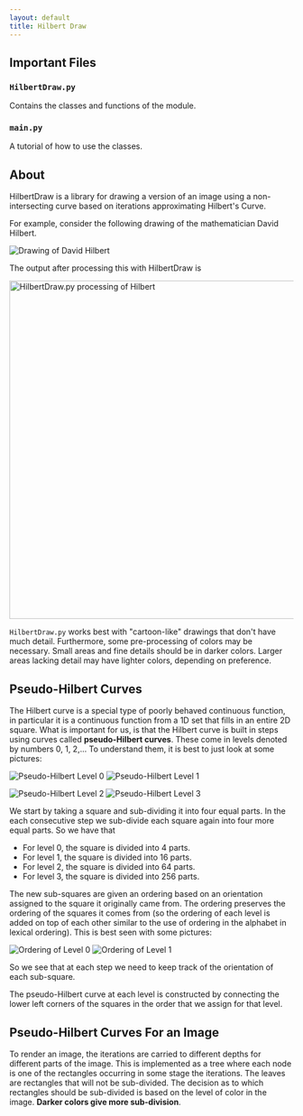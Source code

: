 ```yaml
---
layout: default
title: Hilbert Draw
---
```


## Important Files 

### `HilbertDraw.py` 

Contains the classes and functions of the module.

### `main.py`

A tutorial of how to use the classes.

## About

HilbertDraw is a library for drawing a version of an image using a
non-intersecting curve based on iterations approximating Hilbert's
Curve.

For example, consider the following drawing of the mathematician David
Hilbert.

![Drawing of David
 Hilbert](https://github.com/MatthewMcGonagle/HilbertDraw/raw/master/hilbertcartoon.png)

The output after processing this with HilbertDraw is

<img src = "https://github.com/MatthewMcGonagle/HilbertDraw/raw/master/Outputbw.png" 
     alt = "HilbertDraw.py processing of Hilbert"
     style = "width:600px;height:600px">

`HilbertDraw.py` works best with "cartoon-like" drawings that don't have
much detail. Furthermore, some pre-processing of colors may be
necessary. Small areas and fine details should be in darker
colors. Larger areas lacking detail may have lighter colors, depending
on preference.

## Pseudo-Hilbert Curves

The Hilbert curve is a special type of poorly behaved continuous function, in particular it is a continuous
function from a 1D set that fills in an entire 2D square. What is important for us, is that the Hilbert curve
is built in steps using curves called **pseudo-Hilbert curves**. These come in levels denoted by numbers 0, 1, 2,...
To understand them, it is best to just look at some pictures:

![Pseudo-Hilbert Level 0](HilbertLevel0.svg)
![Pseudo-Hilbert Level 1](HilbertLevel1.svg)

![Pseudo-Hilbert Level 2](HilbertLevel2.svg)
![Pseudo-Hilbert Level 3](HilbertLevel3.svg)

We start by taking a square and sub-dividing it into four equal parts. In the each consecutive step we sub-divide each square again into four more equal parts. So we have that

* For level 0, the square is divided into 4 parts.
* For level 1, the square is divided into 16 parts.
* For level 2, the square is divided into 64 parts.
* For level 3, the square is divided into 256 parts.

The new sub-squares are given an ordering based on an orientation assigned to the square it originally came from. The ordering preserves the ordering of the squares it comes from (so the ordering of each level is added on top of each other similar to the use of ordering in the alphabet in lexical ordering). This is best seen with some pictures:

![Ordering of Level 0](Ordering0.svg)
![Ordering of Level 1](Ordering1.svg)

So we see that at each step we need to keep track of the orientation of each sub-square. 

The pseudo-Hilbert curve at each level is constructed by connecting the lower left corners of the squares in the order that we assign for that level.

## Pseudo-Hilbert Curves For an Image 

To render an image, the iterations are carried to different depths for
different parts of the image. This is implemented as a tree where each
node is one of the rectangles occurring in some stage the
iterations. The leaves are rectangles that will not be
sub-divided. The decision as to which rectangles should be sub-divided
is based on the level of color in the image. **Darker colors give more
sub-division**.
